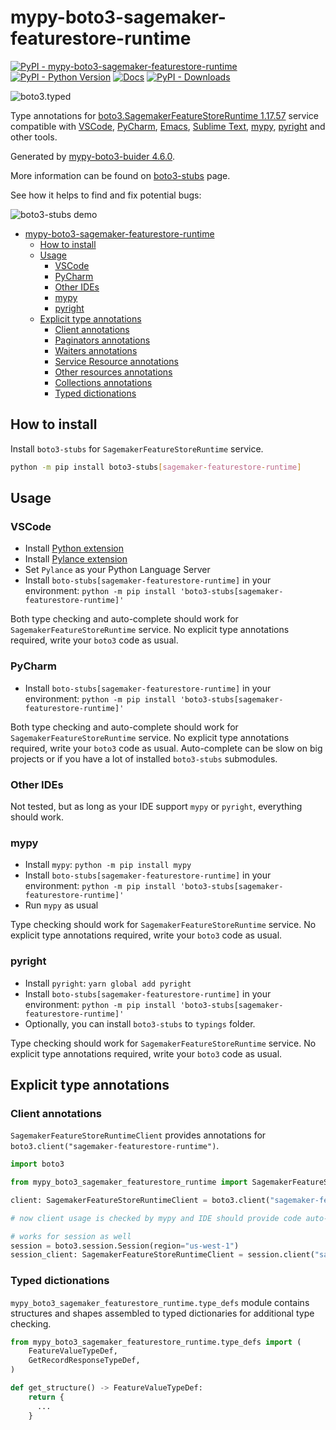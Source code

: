 # mypy-boto3-sagemaker-featurestore-runtime

[![PyPI - mypy-boto3-sagemaker-featurestore-runtime](https://img.shields.io/pypi/v/mypy-boto3-sagemaker-featurestore-runtime.svg?color=blue)](https://pypi.org/project/mypy-boto3-sagemaker-featurestore-runtime)
[![PyPI - Python Version](https://img.shields.io/pypi/pyversions/mypy-boto3-sagemaker-featurestore-runtime.svg?color=blue)](https://pypi.org/project/mypy-boto3-sagemaker-featurestore-runtime)
[![Docs](https://img.shields.io/readthedocs/mypy-boto3-builder.svg?color=blue)](https://mypy-boto3-builder.readthedocs.io/)
[![PyPI - Downloads](https://img.shields.io/pypi/dw/mypy-boto3-sagemaker-featurestore-runtime?color=blue)](https://pypistats.org/packages/mypy-boto3-sagemaker-featurestore-runtime)

![boto3.typed](https://github.com/vemel/mypy_boto3_builder/raw/master/logo.png)

Type annotations for
[boto3.SagemakerFeatureStoreRuntime 1.17.57](https://boto3.amazonaws.com/v1/documentation/api/1.17.57/reference/services/sagemaker-featurestore-runtime.html#SagemakerFeatureStoreRuntime) service
compatible with
[VSCode](https://code.visualstudio.com/),
[PyCharm](https://www.jetbrains.com/pycharm/),
[Emacs](https://www.gnu.org/software/emacs/),
[Sublime Text](https://www.sublimetext.com/),
[mypy](https://github.com/python/mypy),
[pyright](https://github.com/microsoft/pyright)
and other tools.

Generated by [mypy-boto3-buider 4.6.0](https://github.com/vemel/mypy_boto3_builder).

More information can be found on [boto3-stubs](https://pypi.org/project/boto3-stubs/) page.

See how it helps to find and fix potential bugs:

![boto3-stubs demo](https://github.com/vemel/mypy_boto3_builder/raw/master/demo.gif)

- [mypy-boto3-sagemaker-featurestore-runtime](#mypy-boto3-sagemaker-featurestore-runtime)
  - [How to install](#how-to-install)
  - [Usage](#usage)
    - [VSCode](#vscode)
    - [PyCharm](#pycharm)
    - [Other IDEs](#other-ides)
    - [mypy](#mypy)
    - [pyright](#pyright)
  - [Explicit type annotations](#explicit-type-annotations)
    - [Client annotations](#client-annotations)
    - [Paginators annotations](#paginators-annotations)
    - [Waiters annotations](#waiters-annotations)
    - [Service Resource annotations](#service-resource-annotations)
    - [Other resources annotations](#other-resources-annotations)
    - [Collections annotations](#collections-annotations)
    - [Typed dictionations](#typed-dictionations)

## How to install

Install `boto3-stubs` for `SagemakerFeatureStoreRuntime` service.

```bash
python -m pip install boto3-stubs[sagemaker-featurestore-runtime]
```

## Usage

### VSCode

- Install [Python extension](https://marketplace.visualstudio.com/items?itemName=ms-python.python)
- Install [Pylance extension](https://marketplace.visualstudio.com/items?itemName=ms-python.vscode-pylance)
- Set `Pylance` as your Python Language Server
- Install `boto-stubs[sagemaker-featurestore-runtime]` in your environment: `python -m pip install 'boto3-stubs[sagemaker-featurestore-runtime]'`

Both type checking and auto-complete should work for `SagemakerFeatureStoreRuntime` service.
No explicit type annotations required, write your `boto3` code as usual.

### PyCharm

- Install `boto-stubs[sagemaker-featurestore-runtime]` in your environment: `python -m pip install 'boto3-stubs[sagemaker-featurestore-runtime]'`

Both type checking and auto-complete should work for `SagemakerFeatureStoreRuntime` service.
No explicit type annotations required, write your `boto3` code as usual.
Auto-complete can be slow on big projects or if you have a lot of installed `boto3-stubs` submodules.

### Other IDEs

Not tested, but as long as your IDE support `mypy` or `pyright`, everything should work.

### mypy

- Install `mypy`: `python -m pip install mypy`
- Install `boto-stubs[sagemaker-featurestore-runtime]` in your environment: `python -m pip install 'boto3-stubs[sagemaker-featurestore-runtime]'`
- Run `mypy` as usual

Type checking should work for `SagemakerFeatureStoreRuntime` service.
No explicit type annotations required, write your `boto3` code as usual.

### pyright

- Install `pyright`: `yarn global add pyright`
- Install `boto-stubs[sagemaker-featurestore-runtime]` in your environment: `python -m pip install 'boto3-stubs[sagemaker-featurestore-runtime]'`
- Optionally, you can install `boto3-stubs` to `typings` folder.

Type checking should work for `SagemakerFeatureStoreRuntime` service.
No explicit type annotations required, write your `boto3` code as usual.

## Explicit type annotations

### Client annotations

`SagemakerFeatureStoreRuntimeClient` provides annotations for `boto3.client("sagemaker-featurestore-runtime")`.

```python
import boto3

from mypy_boto3_sagemaker_featurestore_runtime import SagemakerFeatureStoreRuntimeClient

client: SagemakerFeatureStoreRuntimeClient = boto3.client("sagemaker-featurestore-runtime")

# now client usage is checked by mypy and IDE should provide code auto-complete

# works for session as well
session = boto3.session.Session(region="us-west-1")
session_client: SagemakerFeatureStoreRuntimeClient = session.client("sagemaker-featurestore-runtime")
```








### Typed dictionations

`mypy_boto3_sagemaker_featurestore_runtime.type_defs` module contains structures and shapes assembled
to typed dictionaries for additional type checking.

```python
from mypy_boto3_sagemaker_featurestore_runtime.type_defs import (
    FeatureValueTypeDef,
    GetRecordResponseTypeDef,
)

def get_structure() -> FeatureValueTypeDef:
    return {
      ...
    }
```
